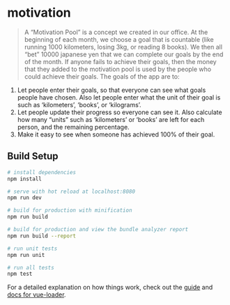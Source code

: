 # motivation

>A “Motivation Pool” is a concept we created in our office. At the beginning of each month, we choose a goal that is countable (like running 1000 kilometers, losing 3kg, or reading 8 books). We then all “bet” 10000 japanese yen that we can complete our goals by the end of the month. If anyone fails to achieve their goals, then the money that they added to the motivation pool is used by the people who could achieve their goals.
The goals of the app are to:
1. Let people enter their goals, so that everyone can see what goals people have chosen. Also let people enter what the unit of their goal is such as  ‘kilometers’, ‘books’, or ‘kilograms’.
2. Let people update their progress so everyone can see it. Also calculate how many “units” such as ‘kilometers’ or ‘books’ are left for each person, and the remaining percentage.
3. Make it easy to see when someone has achieved 100% of their goal.

## Build Setup

``` bash
# install dependencies
npm install

# serve with hot reload at localhost:8080
npm run dev

# build for production with minification
npm run build

# build for production and view the bundle analyzer report
npm run build --report

# run unit tests
npm run unit

# run all tests
npm test
```

For a detailed explanation on how things work, check out the [guide](http://vuejs-templates.github.io/webpack/) and [docs for vue-loader](http://vuejs.github.io/vue-loader).
